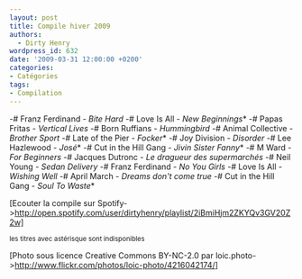 ```yaml
---
layout: post
title: Compile hiver 2009
authors:
  - Dirty Henry
wordpress_id: 632
date: '2009-03-31 12:00:00 +0200'
categories:
- Catégories
tags:
- Compilation
---
```

-# Franz Ferdinand - *Bite Hard*
-# Love Is All - *New Beginnings**
-# Papas Fritas - *Vertical Lives*
-# Born Ruffians - *Hummingbird*
-# Animal Collective - *Brother Sport*
-# Late of the Pier - *Focker**
-# Joy Division - *Disorder*
-# Lee Hazlewood - *José**
-# Cut in the Hill Gang - *Jivin Sister Fanny**
-# M Ward - *For Beginners*
-# Jacques Dutronc - *Le dragueur des supermarchés*
-# Neil Young - *Sedan Delivery*
-# Franz Ferdinand - *No You Girls*
-# Love Is All - *Wishing Well*
-# April March - *Dreams don't come true*
-# Cut in the Hill Gang - *Soul To Waste**

[Ecouter la compile sur Spotify->http://open.spotify.com/user/dirtyhenry/playlist/2iBmiHjm2ZKYQv3GV20Z2w] 

<small>les titres avec astérisque sont indisponibles</small>

[Photo sous licence Creative Commons BY-NC-2.0 par loic.photo->http://www.flickr.com/photos/loic-photo/4216042174/]
